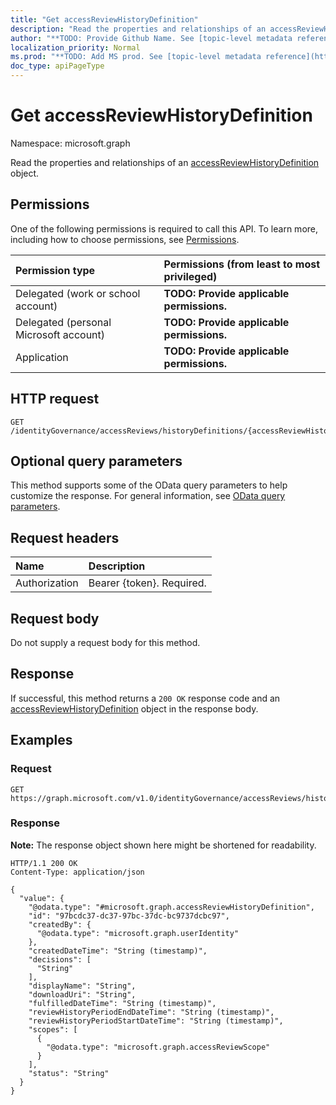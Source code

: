 ```yaml
---
title: "Get accessReviewHistoryDefinition"
description: "Read the properties and relationships of an accessReviewHistoryDefinition object."
author: "**TODO: Provide Github Name. See [topic-level metadata reference](https://msgo.azurewebsites.net/add/document/guidelines/metadata.html#topic-level-metadata)**"
localization_priority: Normal
ms.prod: "**TODO: Add MS prod. See [topic-level metadata reference](https://msgo.azurewebsites.net/add/document/guidelines/metadata.html#topic-level-metadata)**"
doc_type: apiPageType
---
```


# Get accessReviewHistoryDefinition
Namespace: microsoft.graph



Read the properties and relationships of an [accessReviewHistoryDefinition](../resources/accessreviewhistorydefinition.md) object.

## Permissions
One of the following permissions is required to call this API. To learn more, including how to choose permissions, see [Permissions](/graph/permissions-reference).

|Permission type|Permissions (from least to most privileged)|
|:---|:---|
|Delegated (work or school account)|**TODO: Provide applicable permissions.**|
|Delegated (personal Microsoft account)|**TODO: Provide applicable permissions.**|
|Application|**TODO: Provide applicable permissions.**|

## HTTP request

<!-- {
  "blockType": "ignored"
}
-->
``` http
GET /identityGovernance/accessReviews/historyDefinitions/{accessReviewHistoryDefinitionId}
```

## Optional query parameters
This method supports some of the OData query parameters to help customize the response. For general information, see [OData query parameters](/graph/query-parameters).

## Request headers
|Name|Description|
|:---|:---|
|Authorization|Bearer {token}. Required.|

## Request body
Do not supply a request body for this method.

## Response

If successful, this method returns a `200 OK` response code and an [accessReviewHistoryDefinition](../resources/accessreviewhistorydefinition.md) object in the response body.

## Examples

### Request
<!-- {
  "blockType": "request",
  "name": "get_accessreviewhistorydefinition"
}
-->
``` http
GET https://graph.microsoft.com/v1.0/identityGovernance/accessReviews/historyDefinitions/{accessReviewHistoryDefinitionId}
```


### Response
**Note:** The response object shown here might be shortened for readability.
<!-- {
  "blockType": "response",
  "truncated": true,
  "@odata.type": "microsoft.graph.accessReviewHistoryDefinition"
}
-->
``` http
HTTP/1.1 200 OK
Content-Type: application/json

{
  "value": {
    "@odata.type": "#microsoft.graph.accessReviewHistoryDefinition",
    "id": "97bcdc37-dc37-97bc-37dc-bc9737dcbc97",
    "createdBy": {
      "@odata.type": "microsoft.graph.userIdentity"
    },
    "createdDateTime": "String (timestamp)",
    "decisions": [
      "String"
    ],
    "displayName": "String",
    "downloadUri": "String",
    "fulfilledDateTime": "String (timestamp)",
    "reviewHistoryPeriodEndDateTime": "String (timestamp)",
    "reviewHistoryPeriodStartDateTime": "String (timestamp)",
    "scopes": [
      {
        "@odata.type": "microsoft.graph.accessReviewScope"
      }
    ],
    "status": "String"
  }
}
```

